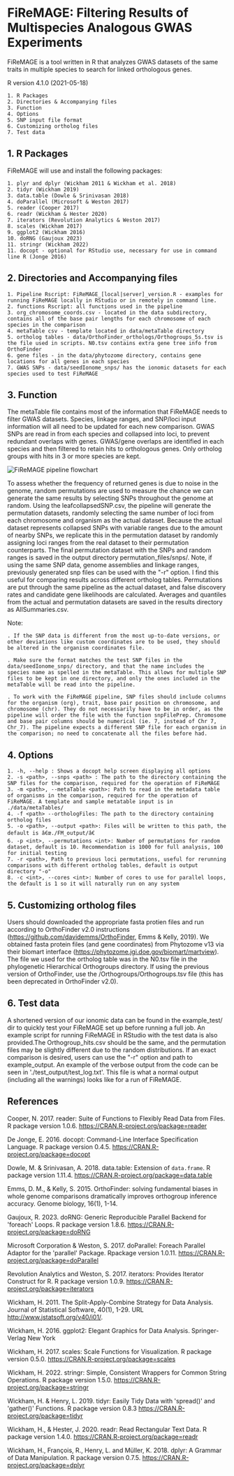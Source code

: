 # FiReMAGE: Filtering Results of Multispecies Analogous GWAS Experiments

FiReMAGE is a tool written in R that analyzes GWAS datasets of the same traits in multiple species to search for linked orthologous genes. 

R version 4.1.0 (2021-05-18)

	1. R Packages
	2. Directories & Accompanying files
	3. Function
	4. Options
	5. SNP input file format
	6. Customizing ortholog files
	7. Test data

## 1. R Packages
FiReMAGE will use and install the following packages:

	1. plyr and dplyr (Wickham 2011 & Wickham et al. 2018)
	2. tidyr (Wickham 2019)
	3. data.table (Dowle & Srinivasan 2018)
	4. doParallel (Microsoft & Weston 2017)
	5. reader (Cooper 2017)
	6. readr (Wickham & Hester 2020)
	7. iterators (Revolution Analytics & Weston 2017) 
	8. scales (Wickham 2017)
	9. ggplot2 (Wickham 2016)
	10. doRNG (Gaujoux 2023)
	11. stringr (Wickham 2022)
	11. docopt - optional for RStudio use, necessary for use in command line R (Jonge 2016)

## 2. Directories and Accompanying files

	1. Pipeline Rscript: FiReMAGE_[local|server]_version.R - examples for running FiReMAGE locally in RStudio or in remotely in command line. 
	2. functions Rscript: all functions used in the pipeline
	3. org_chromosome_coords.csv - located in the data subdirectory, contains all of the base pair lengths for each chromosome of each species in the comparison
	4. metaTable csv - template located in data/metaTable directory
	5. ortholog tables - data/OrthoFinder_orthologs/Orthogroups_5s.tsv is the file used in scripts. N0.tsv contains extra gene tree info from OrthoFinder
	6. gene files - in the data/phytozome directory, contains gene locations for all genes in each species
	7. GWAS SNPs - data/seedIonome_snps/ has the ionomic datasets for each species used to test FiReMAGE

## 3. Function
The metaTable file contains most of the information that FiReMAGE needs to filter GWAS datasets. Species, linkage ranges, and SNP/loci input information will all need to be updated for each new comparison. GWAS SNPs are read in from each species and collapsed into loci, to prevent redundant overlaps with genes.  GWAS/gene overlaps are identified in each species and then filtered to retain hits to orthologous genes. Only ortholog groups with hits in 3 or more species are kept.

![FiReMAGE pipeline flowchart](https://github.com/danforthcenter/FiReMAGE/blob/main/FiReMAGE_pipeline_flowchart.png)

To assess whether the frequency of returned genes is due to noise in the genome, random permutations are used to measure the chance we can generate the same results by selecting SNPs throughout the genome at random. Using the leafcollapsedSNP.csv, the pipeline will generate the permutation datasets, randomly selecting the same number of loci from each chromosome and organism as the actual dataset. Because the actual dataset represents collapsed SNPs with variable ranges due to the amount of nearby SNPs, we replicate this in the permutation dataset by randomly assigning loci ranges from the real dataset to their permutation counterparts. The final permutation dataset with the SNPs and random ranges is saved in the output directory permutation_files/snps/. Note, if using the same SNP data, genome assemblies and linkage ranges, previously generated snp files can be used with the "-r" option. I find this useful for comparing results across different ortholog tables. Permutations are put through the same pipeline as the actual dataset, and false discovery rates and candidate gene likelihoods are calculated. Averages and quantiles from the actual and permutation datasets are saved in the results directory as AllSummaries.csv.

Note: 

	. If the SNP data is different from the most up-to-date versions, or other deviations like custom coordinates are to be used, they should be altered in the organism coordinates file. 

	. Make sure the format matches the test SNP files in the data/seedIonome_snps/ directory, and that the name includes the species name as spelled in the metaTable. This allows for multiple SNP files to be kept in one directory, and only the ones included in the metaTable will be read into the pipeline.
	
	. To work with the FiReMAGE pipeline, SNP files should include columns for the organism (org), trait, base pair position on chromosome, and chromosome (chr). They do not necessarily have to be in order, as the pipeline will order the file with the function snpFilePrep. Chromosome and base pair columns should be numerical (ie. 7, instead of Chr 7, Chr_7). The pipeline expects a different SNP file for each organism in the comparison; no need to concatenate all the files before had.

## 4. Options

	1. -h, --help : Shows a docopt help screen displaying all options
	2. -s <path>, --snps <path> : The path to the directory containing the SNP files for the comparison, required for the operation of FiReMAGE 
	3. -m <path>, --metaTable <path>: Path to read in the metadata table of organisms in the comparison, required for the operation of FiReMAGE. A template and sample metatable input is in ./data/metaTables/
	4. -f <path> --orthologFiles: The path to the directory containing ortholog files
	5. -o <path>, --output <path>: Files will be written to this path, the default is â€œ./FM_output/â€
	6. -p <int>, --permutations <int>: Number of permutations for random dataset, default is 10. Recommendation is 1000 for full analysis, 100 for initial testing
	7. -r <path>, Path to previous loci permutations, useful for rerunning comparisons with different ortholog tables, default is output directory "-o" 
	8. -c <int>, --cores <int>: Number of cores to use for parallel loops, the default is 1 so it will naturally run on any system 

## 5. Customizing ortholog files
Users should downloaded the appropriate fasta protien files and run according to OrthoFinder v2.0 instructions (https://github.com/davidemms/OrthoFinder, Emms & Kelly, 2019). We obtained fasta protein files (and gene coordinates) from Phytozome v13 via their biomart interface (https://phytozome.jgi.doe.gov/biomart/martview).  The file we used for the ortholog table was in the N0.tsv file in the phylogenetic Hierarchical Orthogroups directory. If using the previous version of OrthoFinder, use the /Orthogroups/Orthogroups.tsv file (this has been deprecated in OrthoFinder v2.0). 

## 6. Test data

A shortened version of our ionomic data can be found in the example_test/ dir to quickly test your FiReMAGE set up before running a full job. An example script for running FiReMAGE in RStudio with the test data is also provided.The Orthogroup_hits.csv should be the same, and the permutation files may be slightly different due to the random distributions. If an exact comparison is desired, users can use the "-r" option and path to example_output. An example of the verbose output from the code can be seen in './test_output/test_log.txt'. This file is what a normal output (including all the warnings) looks like for a run of FiReMAGE. 

## References

Cooper, N. 2017. reader: Suite of Functions to Flexibly Read Data from Files. R package version 1.0.6. https://CRAN.R-project.org/package=reader

De Jonge, E. 2016. docopt: Command-Line Interface Specification Language. R package version 0.4.5.  https://CRAN.R-project.org/package=docopt

Dowle, M. & Srinivasan, A. 2018. data.table: Extension of `data.frame`. R package version 1.11.4. https://CRAN.R-project.org/package=data.table

Emms, D. M., & Kelly, S. 2015. OrthoFinder: solving fundamental biases in whole genome comparisons dramatically improves orthogroup inference accuracy. Genome biology, 16(1), 1-14.

Gaujoux, R. 2023. doRNG: Generic Reproducible Parallel Backend for 'foreach' Loops. R package version 1.8.6. https://CRAN.R-project.org/package=doRNG 

Microsoft Corporation & Weston, S. 2017. doParallel: Foreach Parallel Adaptor for the 'parallel' Package. Rpackage version 1.0.11. https://CRAN.R-project.org/package=doParallel

Revolution Analytics and Weston, S. 2017. iterators: Provides Iterator Construct for R. R package version 1.0.9. https://CRAN.R-project.org/package=iterators

Wickham, H. 2011. The Split-Apply-Combine Strategy for Data Analysis. Journal of Statistical Software, 40(1), 1-29. URL http://www.jstatsoft.org/v40/i01/.

Wickham, H. 2016. ggplot2: Elegant Graphics for Data Analysis. Springer-Verlag New York

Wickham, H. 2017. scales: Scale Functions for Visualization. R package version 0.5.0.
 https://CRAN.R-project.org/package=scales

Wickham, H. 2022. stringr: Simple, Consistent Wrappers for Common String Operations. R package version 1.5.0. https://CRAN.R-project.org/package=stringr

Wickham, H. & Henry, L. 2019. tidyr: Easily Tidy Data with 'spread()' and 'gather()' Functions. R package version 0.8.3 https://CRAN.R-project.org/package=tidyr

Wickham, H., & Hester, J. 2020. readr: Read Rectangular Text Data. R package version 1.4.0. https://CRAN.R-project.org/package=readr

Wickham, H., François, R., Henry, L. and Müller, K. 2018. dplyr: A Grammar of Data Manipulation. R package version 0.7.5. https://CRAN.R-project.org/package=dplyr
